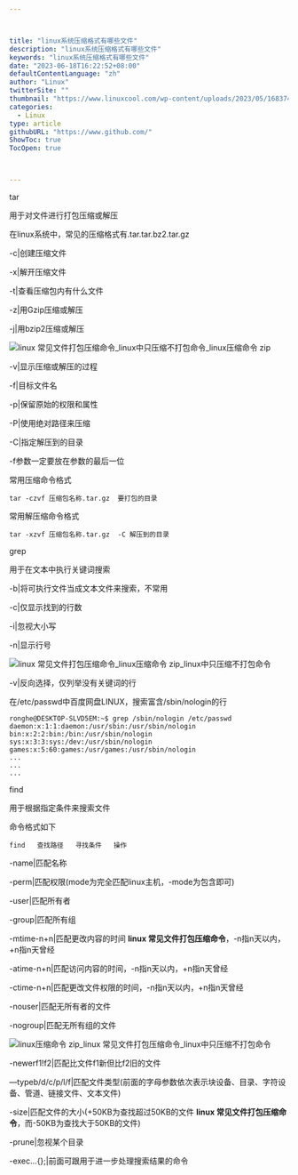 ```yaml
---



title: "linux系统压缩格式有哪些文件"
description: "linux系统压缩格式有哪些文件"
keywords: "linux系统压缩格式有哪些文件"
date: "2023-06-18T16:22:52+08:00"
defaultContentLanguage: "zh"
author: "Linux"
twitterSite: ""
thumbnail: "https://www.linuxcool.com/wp-content/uploads/2023/05/1683748976538_0.jpg"
categories:
  - Linux
type: article
githubURL: "https://www.github.com/"
ShowToc: true
TocOpen: true



---
```


tar

用于对文件进行打包压缩或解压

在linux系统中，常见的压缩格式有.tar.tar.bz2.tar.gz

-c|创建压缩文件

-x|解开压缩文件

-t|查看压缩包内有什么文件

-z|用Gzip压缩或解压

-j|用bzip2压缩或解压

![linux 常见文件打包压缩命令_linux中只压缩不打包命令_linux压缩命令 zip](https://www.linuxcool.com/wp-content/uploads/2023/05/1683748976538_0.jpg)

-v|显示压缩或解压的过程

-f|目标文件名

-p|保留原始的权限和属性

-P|使用绝对路径来压缩

-C|指定解压到的目录

-f参数一定要放在参数的最后一位

常用压缩命令格式

```
tar -czvf 压缩包名称.tar.gz  要打包的目录
```

常用解压缩命令格式

```
tar -xzvf 压缩包名称.tar.gz  -C 解压到的目录
```

grep

用于在文本中执行关键词搜索

-b|将可执行文件当成文本文件来搜索，不常用

-c|仅显示找到的行数

-i|忽视大小写

-n|显示行号

![linux 常见文件打包压缩命令_linux压缩命令 zip_linux中只压缩不打包命令](https://www.linuxcool.com/wp-content/uploads/2023/05/1683748976538_1.png)

-v|反向选择，仅列举没有关键词的行

在/etc/passwd中百度网盘LINUX，搜索富含/sbin/nologin的行

```
ronghe@DESKTOP-SLVD5EM:~$ grep /sbin/nologin /etc/passwd
daemon:x:1:1:daemon:/usr/sbin:/usr/sbin/nologin
bin:x:2:2:bin:/bin:/usr/sbin/nologin
sys:x:3:3:sys:/dev:/usr/sbin/nologin
games:x:5:60:games:/usr/games:/usr/sbin/nologin
...
...
...
```

find

用于根据指定条件来搜索文件

命令格式如下

```
find   查找路径   寻找条件   操作
```

-name|匹配名称

-perm|匹配权限(mode为完全匹配linux主机，-mode为包含即可)

-user|匹配所有者

-group|匹配所有组

-mtime-n+n|匹配更改内容的时间 **linux 常见文件打包压缩命令**，-n指n天以内，+n指n天曾经

-atime-n+n|匹配访问内容的时间，-n指n天以内，+n指n天曾经

-ctime-n+n|匹配更改文件权限的时间，-n指n天以内，+n指n天曾经

-nouser|匹配无所有者的文件

-nogroup|匹配无所有组的文件

![linux压缩命令 zip_linux 常见文件打包压缩命令_linux中只压缩不打包命令](https://www.linuxcool.com/wp-content/uploads/2023/05/1683748976538_2.jpg)

-newerf1!f2|匹配比文件f1新但比f2旧的文件

—typeb/d/c/p/l/f|匹配文件类型(前面的字母参数依次表示块设备、目录、字符设备、管道、链接文件、文本文件)

-size|匹配文件的大小(+50KB为查找超过50KB的文件 **linux 常见文件打包压缩命令**，而-50KB为查找大于50KB的文件)

-prune|忽视某个目录

-exec…{};|前面可跟用于进一步处理搜索结果的命令

​

​

​